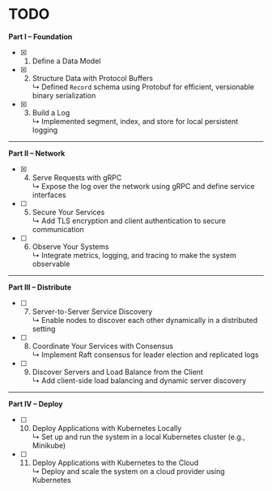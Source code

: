 # TODO

**Part I – Foundation**

- [x] 1. Define a Data Model
- [x] 2. Structure Data with Protocol Buffers  
     ↳ Defined `Record` schema using Protobuf for efficient, versionable binary serialization
- [x] 3. Build a Log  
     ↳ Implemented segment, index, and store for local persistent logging

---

**Part II – Network**

- [x] 4. Serve Requests with gRPC  
     ↳ Expose the log over the network using gRPC and define service interfaces
- [ ] 5. Secure Your Services  
     ↳ Add TLS encryption and client authentication to secure communication
- [ ] 6. Observe Your Systems  
     ↳ Integrate metrics, logging, and tracing to make the system observable

---

**Part III – Distribute**

- [ ] 7. Server-to-Server Service Discovery  
     ↳ Enable nodes to discover each other dynamically in a distributed setting
- [ ] 8. Coordinate Your Services with Consensus  
     ↳ Implement Raft consensus for leader election and replicated logs
- [ ] 9. Discover Servers and Load Balance from the Client  
     ↳ Add client-side load balancing and dynamic server discovery

---

**Part IV – Deploy**

- [ ] 10. Deploy Applications with Kubernetes Locally  
      ↳ Set up and run the system in a local Kubernetes cluster (e.g., Minikube)
- [ ] 11. Deploy Applications with Kubernetes to the Cloud  
      ↳ Deploy and scale the system on a cloud provider using Kubernetes

